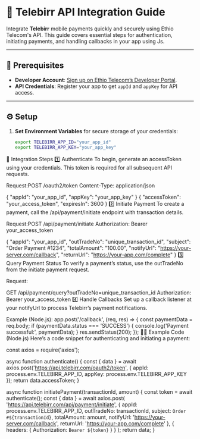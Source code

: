 # 🚀 Telebirr API Integration Guide

Integrate **Telebirr** mobile payments quickly and securely using Ethio Telecom's API. This guide covers essential steps for authentication, initiating payments, and handling callbacks in your app using Js.

---

## 📝 Prerequisites

- **Developer Account**: [Sign up on Ethio Telecom’s Developer Portal](https://developer.ethiotelecom.et/).
- **API Credentials**: Register your app to get `appId` and `appKey` for API access.

---

## ⚙️ Setup

1. **Set Environment Variables** for secure storage of your credentials:
   ```bash
   export TELEBIRR_APP_ID="your_app_id"
   export TELEBIRR_APP_KEY="your_app_key"
📲 Integration Steps
1️⃣ Authenticate
To begin, generate an accessToken using your credentials. This token is required for all subsequent API requests.

Request:POST /oauth2/token
Content-Type: application/json

{
  "appId": "your_app_id",
  "appKey": "your_app_key"
}
{
  "accessToken": "your_access_token",
  "expiresIn": 3600
}
2️⃣ Initiate Payment
To create a payment, call the /api/payment/initiate endpoint with transaction details.

Request:POST /api/payment/initiate
Authorization: Bearer your_access_token

{
  "appId": "your_app_id",
  "outTradeNo": "unique_transaction_id",
  "subject": "Order Payment #1234",
  "totalAmount": "100.00",
  "notifyUrl": "https://your-server.com/callback",
  "returnUrl": "https://your-app.com/complete"
}
3️⃣ Query Payment Status
To verify a payment’s status, use the outTradeNo from the initiate payment request.

Request:

GET /api/payment/query?outTradeNo=unique_transaction_id
Authorization: Bearer your_access_token
4️⃣ Handle Callbacks
Set up a callback listener at your notifyUrl to process Telebirr’s payment notifications.

Example (Node.js):
app.post('/callback', (req, res) => {
  const paymentData = req.body;
  if (paymentData.status === 'SUCCESS') {
    console.log('Payment successful:', paymentData);
  }
  res.sendStatus(200);
});
🧑‍💻 Example Code (Node.js)
Here’s a code snippet for authenticating and initiating a payment:

const axios = require('axios');

async function authenticate() {
  const { data } = await axios.post('https://api.telebirr.com/oauth2/token', {
    appId: process.env.TELEBIRR_APP_ID,
    appKey: process.env.TELEBIRR_APP_KEY
  });
  return data.accessToken;
}

async function initiatePayment(transactionId, amount) {
  const token = await authenticate();
  const { data } = await axios.post(
    'https://api.telebirr.com/api/payment/initiate',
    {
      appId: process.env.TELEBIRR_APP_ID,
      outTradeNo: transactionId,
      subject: `Order #${transactionId}`,
      totalAmount: amount,
      notifyUrl: 'https://your-server.com/callback',
      returnUrl: 'https://your-app.com/complete'
    },
    { headers: { Authorization: `Bearer ${token}` } }
  );
  return data;
}
